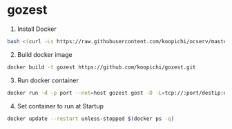 # gozest

1. Install Docker
```bash
bash <(curl -Ls https://raw.githubusercontent.com/koopichi/ocserv/master/dk.sh)
```
2. Build docker image
```bash
docker build -t gozest https://github.com/koopichi/gozest.git
```

3. Run docker container
```bash
docker run -d -p port --net=host gozest gost -D -L=tcp://:port/destip:destport
```
4. Set container to run at Startup
```bash
docker update --restart unless-stopped $(docker ps -q)
```

